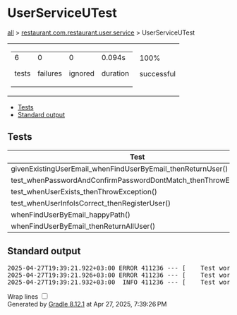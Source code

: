<!DOCTYPE html>
<html>
<head>
<meta http-equiv="Content-Type" content="text/html; charset=utf-8"/>
<meta http-equiv="x-ua-compatible" content="IE=edge"/>
<title>Test results - UserServiceUTest</title>
<link href="../css/base-style.css" rel="stylesheet" type="text/css"/>
<link href="../css/style.css" rel="stylesheet" type="text/css"/>
<script src="../js/report.js" type="text/javascript"></script>
</head>
<body>
<div id="content">
<h1>UserServiceUTest</h1>
<div class="breadcrumbs">
<a href="../index.md">all</a> &gt;
<a href="../packages/restaurant.com.restaurant.user.service.html">restaurant.com.restaurant.user.service</a> &gt; UserServiceUTest</div>
<div id="summary">
<table>
<tr>
<td>
<div class="summaryGroup">
<table>
<tr>
<td>
<div class="infoBox" id="tests">
<div class="counter">6</div>
<p>tests</p>
</div>
</td>
<td>
<div class="infoBox" id="failures">
<div class="counter">0</div>
<p>failures</p>
</div>
</td>
<td>
<div class="infoBox" id="ignored">
<div class="counter">0</div>
<p>ignored</p>
</div>
</td>
<td>
<div class="infoBox" id="duration">
<div class="counter">0.094s</div>
<p>duration</p>
</div>
</td>
</tr>
</table>
</div>
</td>
<td>
<div class="infoBox success" id="successRate">
<div class="percent">100%</div>
<p>successful</p>
</div>
</td>
</tr>
</table>
</div>
<div id="tabs">
<ul class="tabLinks">
<li>
<a href="#tab0">Tests</a>
</li>
<li>
<a href="#tab1">Standard output</a>
</li>
</ul>
<div id="tab0" class="tab">
<h2>Tests</h2>
<table>
<thead>
<tr>
<th>Test</th>
<th>Duration</th>
<th>Result</th>
</tr>
</thead>
<tr>
<td class="success">givenExistingUserEmail_whenFindUserByEmail_thenReturnUser()</td>
<td class="success">0.002s</td>
<td class="success">passed</td>
</tr>
<tr>
<td class="success">test_whenPasswordAndConfirmPasswordDontMatch_thenThrowException()</td>
<td class="success">0.002s</td>
<td class="success">passed</td>
</tr>
<tr>
<td class="success">test_whenUserExists_thenThrowException()</td>
<td class="success">0.085s</td>
<td class="success">passed</td>
</tr>
<tr>
<td class="success">test_whenUserInfoIsCorrect_thenRegisterUser()</td>
<td class="success">0.003s</td>
<td class="success">passed</td>
</tr>
<tr>
<td class="success">whenFindUserByEmail_happyPath()</td>
<td class="success">0.001s</td>
<td class="success">passed</td>
</tr>
<tr>
<td class="success">whenFindUserByEmail_thenReturnAllUser()</td>
<td class="success">0.001s</td>
<td class="success">passed</td>
</tr>
</table>
</div>
<div id="tab1" class="tab">
<h2>Standard output</h2>
<span class="code">
<pre>2025-04-27T19:39:21.922+03:00 ERROR 411236 --- [    Test worker] r.c.r.web.AuthenticationController       : Email already in use
2025-04-27T19:39:21.926+03:00 ERROR 411236 --- [    Test worker] r.c.r.web.AuthenticationController       : Passwords do not match
2025-04-27T19:39:21.932+03:00  INFO 411236 --- [    Test worker] r.c.r.web.AuthenticationController       : User registered successfully
</pre>
</span>
</div>
</div>
<div id="footer">
<p>
<div>
<label class="hidden" id="label-for-line-wrapping-toggle" for="line-wrapping-toggle">Wrap lines
<input id="line-wrapping-toggle" type="checkbox" autocomplete="off"/>
</label>
</div>Generated by 
<a href="http://www.gradle.org">Gradle 8.12.1</a> at Apr 27, 2025, 7:39:26 PM</p>
</div>
</div>
</body>
</html>
